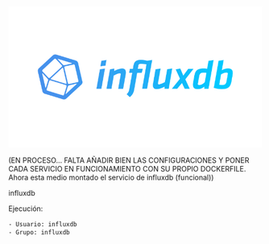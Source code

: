 ![alt text](https://github.com/Kartonatic/tfm/blob/master/InfluxDB/logo.png "Logo de InfluxDB")

(EN PROCESO... FALTA AÑADIR BIEN LAS CONFIGURACIONES Y PONER CADA SERVICIO EN FUNCIONAMIENTO CON SU PROPIO DOCKERFILE. Ahora esta medio montado el servicio de influxdb (funcional))


influxdb

Ejecución:

	- Usuario: influxdb
	- Grupo: influxdb